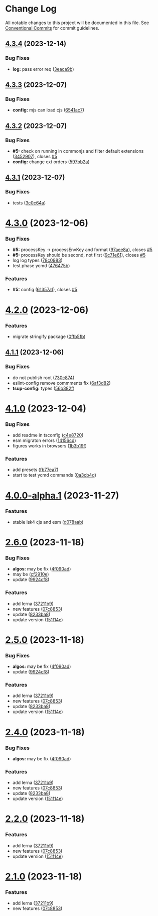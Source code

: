 # Change Log

All notable changes to this project will be documented in this file.
See [Conventional Commits](https://conventionalcommits.org) for commit guidelines.

## [4.3.4](https://github.com/lskjs/lsk4/compare/v4.3.3...v4.3.4) (2023-12-14)


### Bug Fixes

* **log:** pass error req ([3eaca9b](https://github.com/lskjs/lsk4/commit/3eaca9b5500f61eaa9cde9fe3aeb32592c70d7c0))





## [4.3.3](https://github.com/lskjs/lsk4/compare/v4.3.2...v4.3.3) (2023-12-07)


### Bug Fixes

* **config:** mjs can load cjs ([6541ac7](https://github.com/lskjs/lsk4/commit/6541ac7a6ba3874a1659b6de34c8b6c8f1a5b7a8))





## [4.3.2](https://github.com/lskjs/lsk4/compare/v4.3.1...v4.3.2) (2023-12-07)


### Bug Fixes

* **#5:** check on running in commonjs and filter default extensions ([3452907](https://github.com/lskjs/lsk4/commit/34529078708c4b4bdb4df940930793086cc8feec)), closes [#5](https://github.com/lskjs/lsk4/issues/5)
* **config:** change ext orders ([597bb2a](https://github.com/lskjs/lsk4/commit/597bb2ab8024ee06e21a00df28ef2e57b03c7eaf))





## [4.3.1](https://github.com/lskjs/lsk4/compare/v4.3.0...v4.3.1) (2023-12-07)


### Bug Fixes

* tests ([3c0c64a](https://github.com/lskjs/lsk4/commit/3c0c64aec0de63b87ebd15368d6635de72c67213))





# [4.3.0](https://github.com/lskjs/lsk4/compare/v4.2.0...v4.3.0) (2023-12-06)


### Bug Fixes

* **#5:** processKey -> processEnvKey and format ([97aee8a](https://github.com/lskjs/lsk4/commit/97aee8a88abf6ce9c8f232a6c900cf17349ab40c)), closes [#5](https://github.com/lskjs/lsk4/issues/5)
* **#5:** processKey should be second, not first ([9c71e61](https://github.com/lskjs/lsk4/commit/9c71e619d5d778ab93d5e9c93fbdad2e0615b75d)), closes [#5](https://github.com/lskjs/lsk4/issues/5)
* log log types ([78c0983](https://github.com/lskjs/lsk4/commit/78c098333d8053e9cb3a0772eaa1a18db1cfa435))
* test phase ycmd ([476475b](https://github.com/lskjs/lsk4/commit/476475bbeb0289e9e2f4175fbae19bf4af8dc007))


### Features

* **#5:** config ([61357a1](https://github.com/lskjs/lsk4/commit/61357a1d82211040e44e05516728eb70194af7ce)), closes [#5](https://github.com/lskjs/lsk4/issues/5)





# [4.2.0](https://github.com/lskjs/lsk4/compare/v4.1.1...v4.2.0) (2023-12-06)


### Features

* migrate stringify package ([0ffb5fb](https://github.com/lskjs/lsk4/commit/0ffb5fb991f2c85cc804bb1837710f8ecdb54a1e))





## [4.1.1](https://github.com/lskjs/lsk4/compare/v4.1.0...v4.1.1) (2023-12-06)


### Bug Fixes

* do not publish root ([730c874](https://github.com/lskjs/lsk4/commit/730c874e88ef58b21e338e948c2adbbfbb57ecef))
* eslint-config remove commments fix ([6af3d82](https://github.com/lskjs/lsk4/commit/6af3d820efa70aab9e406cf693463278401e4e70))
* **tsup-config:** types ([56b382f](https://github.com/lskjs/lsk4/commit/56b382ffb4bf3cb105b403a15b71a6982dba73ba))





# [4.1.0](https://github.com/lskjs/libs/compare/v4.0.0-alpha.1...v4.1.0) (2023-12-04)


### Bug Fixes

* add readme in tsconfig ([c4e8720](https://github.com/lskjs/libs/commit/c4e87200226c2084a5ebef3a08675ca5a3e73741))
* esm migraton errors ([14156cd](https://github.com/lskjs/libs/commit/14156cd70618fc83bba3ec75011ba584327c7ddd))
* figures works in browsers ([1b3b19f](https://github.com/lskjs/libs/commit/1b3b19f12b48abc3b141e2da64ecdb8fc2043023))


### Features

* add presets ([fb77ea7](https://github.com/lskjs/libs/commit/fb77ea7a166945ead62ec5a6771735611fd5a133))
* start to test ycmd commands ([0a3cb4d](https://github.com/lskjs/libs/commit/0a3cb4dbd19dabfe8813eb4b4399245a742a7ac0))





# [4.0.0-alpha.1](https://github.com/lskjs/libs/compare/v2.7.0...v4.0.0-alpha.1) (2023-11-27)


### Features

* stable lsk4 cjs and esm ([d078aab](https://github.com/lskjs/libs/commit/d078aabed5a0b16510fddd68c29f791faf182949))





# [2.6.0](https://github.com/lskjs/libs/compare/v1.6.0...v2.6.0) (2023-11-18)


### Bug Fixes

* **algos:** may be fix ([4f090ad](https://github.com/lskjs/libs/commit/4f090adb6959f4c10e1a2daa65e06ade31413ded))
* may be ([cf2910e](https://github.com/lskjs/libs/commit/cf2910eed30494cca50d1715c066cd421a01874f))
* update ([9924cf8](https://github.com/lskjs/libs/commit/9924cf8c67d46c86ab08a44ee46c2fa8e11dc654))


### Features

* add lerna ([37211b9](https://github.com/lskjs/libs/commit/37211b9dc56426c394227e6e3f98e594be0cc514))
* new features ([07c8853](https://github.com/lskjs/libs/commit/07c8853dce120b21e0917bec9234c6ee76a3939b))
* update ([8233ba8](https://github.com/lskjs/libs/commit/8233ba8d58602cae3d8d33f3edb46482a58cb19e))
* update version ([151f14e](https://github.com/lskjs/libs/commit/151f14ee97e428589774657609a734d4c67ee192))





# [2.5.0](https://github.com/lskjs/libs/compare/v1.6.0...v2.5.0) (2023-11-18)


### Bug Fixes

* **algos:** may be fix ([4f090ad](https://github.com/lskjs/libs/commit/4f090adb6959f4c10e1a2daa65e06ade31413ded))
* update ([9924cf8](https://github.com/lskjs/libs/commit/9924cf8c67d46c86ab08a44ee46c2fa8e11dc654))


### Features

* add lerna ([37211b9](https://github.com/lskjs/libs/commit/37211b9dc56426c394227e6e3f98e594be0cc514))
* new features ([07c8853](https://github.com/lskjs/libs/commit/07c8853dce120b21e0917bec9234c6ee76a3939b))
* update ([8233ba8](https://github.com/lskjs/libs/commit/8233ba8d58602cae3d8d33f3edb46482a58cb19e))
* update version ([151f14e](https://github.com/lskjs/libs/commit/151f14ee97e428589774657609a734d4c67ee192))





# [2.4.0](https://github.com/lskjs/libs/compare/v1.6.0...v2.4.0) (2023-11-18)


### Bug Fixes

* **algos:** may be fix ([4f090ad](https://github.com/lskjs/libs/commit/4f090adb6959f4c10e1a2daa65e06ade31413ded))


### Features

* add lerna ([37211b9](https://github.com/lskjs/libs/commit/37211b9dc56426c394227e6e3f98e594be0cc514))
* new features ([07c8853](https://github.com/lskjs/libs/commit/07c8853dce120b21e0917bec9234c6ee76a3939b))
* update ([8233ba8](https://github.com/lskjs/libs/commit/8233ba8d58602cae3d8d33f3edb46482a58cb19e))
* update version ([151f14e](https://github.com/lskjs/libs/commit/151f14ee97e428589774657609a734d4c67ee192))





# [2.2.0](https://github.com/lskjs/libs/compare/v1.6.0...v2.2.0) (2023-11-18)


### Features

* add lerna ([37211b9](https://github.com/lskjs/libs/commit/37211b9dc56426c394227e6e3f98e594be0cc514))
* new features ([07c8853](https://github.com/lskjs/libs/commit/07c8853dce120b21e0917bec9234c6ee76a3939b))
* update version ([151f14e](https://github.com/lskjs/libs/commit/151f14ee97e428589774657609a734d4c67ee192))





# [2.1.0](https://github.com/lskjs/libs/compare/v1.6.0...v2.1.0) (2023-11-18)


### Features

* add lerna ([37211b9](https://github.com/lskjs/libs/commit/37211b9dc56426c394227e6e3f98e594be0cc514))
* new features ([07c8853](https://github.com/lskjs/libs/commit/07c8853dce120b21e0917bec9234c6ee76a3939b))
